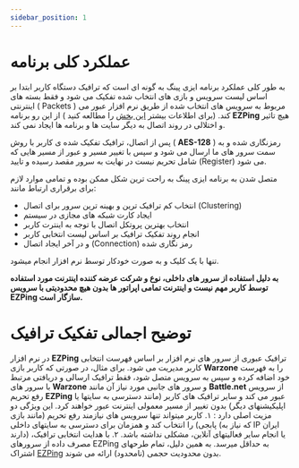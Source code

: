```yaml
---
sidebar_position: 1
---
```


# عملکرد کلی برنامه


به طور کلی عملکرد برنامه ایزی پینگ به گونه ای است که ترافیک دستگاه کاربر ابتدا بر اساس لیست سرویس و بازی های انتخاب شده تفکیک می شود و فقط بسته های اینترنتی ( Packets ) مربوط به سرویس های انتخاب شده از طریق نرم افزار عبور می کند. (برای اطلاعات بیشتر [این بخش](https://docs.ezping.ir/how-it-works/overview#:~:text=%D8%AA%D9%88%D8%B6%DB%8C%D8%AD%20%D8%A7%D8%AC%D9%85%D8%A7%D9%84%DB%8C%20%D8%AA%D9%81%DA%A9%DB%8C%DA%A9%20%D8%AA%D8%B1%D8%A7%D9%81%DB%8C%DA%A9) را مطالعه کنید ) از این رو برنامه **EZPing** هیچ تاثیر و اختلالی در روند اتصال به دیگر سایت ها و برنامه ها ایجاد نمی کند. 

پس از اتصال، ترافیک تفکیک شده ی کاربر با روش ( **AES-128** ) رمزنگاری شده و به سمت سرور های ما ارسال می شود و سپس با تغییر مسیر و عبور از مسیر هایی که شامل تحریم نیست در نهایت به سرور مقصد رسیده و تایید (Register) می شود.

متصل شدن به برنامه ایزی پینگ به راحت ترین شکل ممکن بوده و تمامی موارد لازم برای برقراری ارتباط مانند:

- انتخاب کم ترافیک ترین و بهینه ترین سرور برای اتصال (Clustering)
- ایجاد کارت شبکه های مجازی در سیستم   
- انتخاب بهترین پروتکل اتصال با توجه به اینترت کاربر
- انجام روند تفکیک ترافیک بر اساس لیست انتخابی کاربر 
- و در آخر ایجاد اتصال (Connection) رمز نگاری شده

تنها با یک کلیک و به صورت خودکار توسط نرم افزار انجام میشود.


**به دلیل استفاده از سرور های داخلی، نوع و شرکت عرضه کننده اینترنت مورد استفاده توسط کاربر مهم نیست و اینترنت تمامی اپراتور ها بدون هیچ محدودیتی با سرویس EZPing سازگار است.**



# توضیح اجمالی تفکیک ترافیک

در نرم افزار **EZPing** ترافیک عبوری از سرور های نرم افزار بر اساس فهرست انتخابی کاربر مدیریت می شود. برای مثال، در صورتی که کاربر بازی **Warzone** را به فهرست خود اضافه کرده و سپس به سرویس متصل شود، فقط ترافیک ارسالی و دریافتی مرتبط با سرور های **Warzone** و سرور های جانبی مورد نیاز آن مانند **Battle.net** از سرویس رفع تحریم **EZPing** عبور می کند و سایر ترافیک های کاربر (مانند دسترسی به سایتها یا اپلیکیشنهای دیگر) بدون تغییر از مسیر معمولی اینترنت عبور خواهند کرد.
این ویژگی دو مزیت اصلی دارد :
۱. کاربر میتواند تنها سرویس های نیازمند رفع تحریم (مانند بازی پابجی) را انتخاب کند و همزمان برای دسترسی به سایتهای داخلی (که نیاز به IP ایران دارند) یا انجام سایر فعالیتهای آنلاین، مشکلی نداشته باشد.
۲. با هدایت انتخابی ترافیک، مصرف داده از سرورهای EZPing به حداقل میرسد. به همین دلیل، تمام طرحهای اشتراک [EZPing](https://ezping.ir/) بدون محدودیت حجمی (نامحدود) ارائه می شوند.
